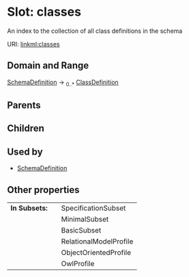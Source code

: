 
# Slot: classes

An index to the collection of all class definitions in the schema

URI: [linkml:classes](https://w3id.org/linkml/classes)


## Domain and Range

[SchemaDefinition](SchemaDefinition.md) &#8594;  <sub>0..\*</sub> [ClassDefinition](ClassDefinition.md)

## Parents


## Children


## Used by

 * [SchemaDefinition](SchemaDefinition.md)

## Other properties

|  |  |  |
| --- | --- | --- |
| **In Subsets:** | | SpecificationSubset |
|  | | MinimalSubset |
|  | | BasicSubset |
|  | | RelationalModelProfile |
|  | | ObjectOrientedProfile |
|  | | OwlProfile |